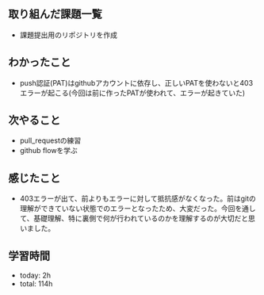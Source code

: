  ##  取り組んだ課題一覧

- 課題提出用のリポジトリを作成

 ##  わかったこと

- push認証(PAT)はgithubアカウントに依存し、正しいPATを使わないと403エラーが起こる(今回は前に作ったPATが使われて、エラーが起きていた)

 ##  次やること

- pull_requestの練習
- github flowを学ぶ

 ##  感じたこと

- 403エラーが出て、前よりもエラーに対して抵抗感がなくなった。前はgitの理解ができていない状態でのエラーとなったため、大変だった。今回を通して、基礎理解、特に裏側で何が行われているのかを理解するのが大切だと思いました。

 ##  学習時間
- today: 2h
- total: 114h
